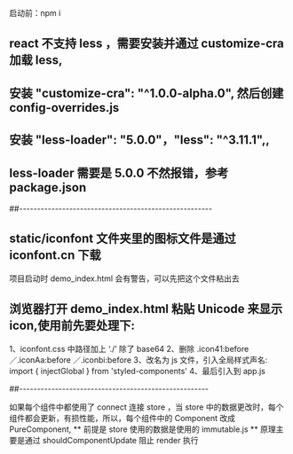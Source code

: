 启动前：npm i

## react 不支持 less ，需要安装并通过 customize-cra 加载 less,

## 安装 "customize-cra": "^1.0.0-alpha.0", 然后创建 config-overrides.js

## 安装 "less-loader": "5.0.0"，"less": "^3.11.1",,

## less-loader 需要是 5.0.0 不然报错，参考 package.json

##------------------------------------------------------

## static/iconfont 文件夹里的图标文件是通过 iconfont.cn 下载

项目启动时 demo_index.html 会有警告，可以先把这个文件粘出去

## 浏览器打开 demo_index.html 粘贴 Unicode 来显示 icon,使用前先要处理下:

1、iconfont.css 中路径加上 ‘./’ 除了 base64
2、删除 .icon41:before／.iconAa:before ／.iconbi:before
3、改名为 js 文件，引入全局样式声名:
import { injectGlobal } from 'styled-components'
4、最后引入到 app.js

##-----------------------------------------------------

如果每个组件中都使用了 connect 连接 store ，当 store 中的数据更改时，每个组件都会更新，有损性能，所以，每个组件中的 Component 改成 PureComponent,
\*\* 前提是 store 使用的数据是使用的 immutable.js
\*\* 原理主要是通过 shouldComponentUpdate 阻止 render 执行
